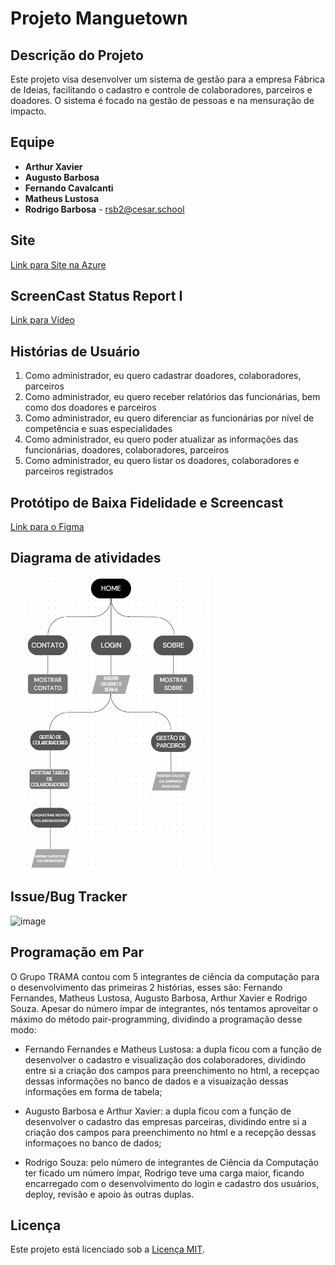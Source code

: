 # Projeto Manguetown

## Descrição do Projeto

Este projeto visa desenvolver um sistema de gestão para a empresa Fábrica de Ideias, facilitando o cadastro e controle de colaboradores, parceiros e doadores. O sistema é focado na gestão de pessoas e na mensuração de impacto.

## Equipe

- **Arthur Xavier** 
- **Augusto Barbosa**
- **Fernando Cavalcanti** 
- **Matheus Lustosa** 
- **Rodrigo Barbosa** - [rsb2@cesar.school](mailto:rsb2@cesar.school)

## Site

[Link para Site na Azure](https://projetomanguetown-app.azurewebsites.net)

## ScreenCast Status Report I

[Link para Vídeo](https://drive.google.com/file/d/1Z4u-yTMqXnzyEcWS6G3T0wl56bjRIl3I/view?usp=drive_link)

## Histórias de Usuário

1) Como administrador, eu quero cadastrar doadores, colaboradores, parceiros
2) Como administrador, eu quero receber relatórios das funcionárias, bem como dos doadores e parceiros
3) Como administrador, eu quero diferenciar as funcionárias por nível de competência e suas especialidades
4) Como administrador, eu quero poder atualizar as informações das funcionárias, doadores, colaboradores, parceiros
5) Como administrador, eu quero listar os doadores, colaboradores e parceiros registrados

## Protótipo de Baixa Fidelidade e Screencast

[Link para o Figma](https://www.figma.com/design/47pvZkXQXwdE2BK5Y1Arzw/Projeto-Manguetown---Prot%C3%B3tipo-Lo-fi?node-id=0-1&node-type=canvas&m=dev)

## Diagrama de atividades

![Diagrama](imgs/Diagrama_SR1(1).png)

## Issue/Bug Tracker

![image](https://github.com/user-attachments/assets/42136493-7eb4-4e1f-bc0e-8be5dc5dca12)

## Programação em Par

O Grupo TRAMA contou com 5 integrantes de ciência da computação para o desenvolvimento das primeiras 2 histórias, esses são: Fernando Fernandes, Matheus Lustosa, Augusto Barbosa, Arthur Xavier e Rodrigo Souza. Apesar do número ímpar de integrantes, nós tentamos aproveitar o máximo do método pair-programming, dividindo a programação desse modo:  

- Fernando Fernandes e Matheus Lustosa: a dupla ficou com a função de desenvolver o cadastro e visualização dos colaboradores, dividindo entre si a criação dos campos para preenchimento no html, a recepçao dessas informações no banco de dados e a visuaização dessas informações em forma de tabela;

- Augusto Barbosa e Arthur Xavier: a dupla ficou com a função de desenvolver o cadastro das empresas parceiras, dividindo entre si a criação dos campos para preenchimento no html e a recepção dessas informaçoes no banco de dados;

- Rodrigo Souza: pelo número de integrantes de Ciência da Computação ter ficado um número ímpar, Rodrigo teve uma carga maior, ficando encarregado com o desenvolvimento do login e cadastro dos usuários, deploy, revisão e apoio às outras duplas.

## Licença

Este projeto está licenciado sob a [Licença MIT](LICENSE).
